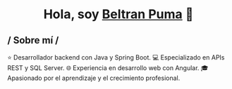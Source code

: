<div align="center">
<h1 align="center">Hola, soy <a href="https://beltran-puma.com">Beltran Puma</a> 👋</h1>
</div>

<h2> / Sobre mí /</h2>
⭐ Desarrollador backend con Java y Spring Boot.
💻 Especializado en APIs REST y SQL Server.
🌐 Experiencia en desarrollo web con Angular.
🎓 Apasionado por el aprendizaje y el crecimiento profesional.
